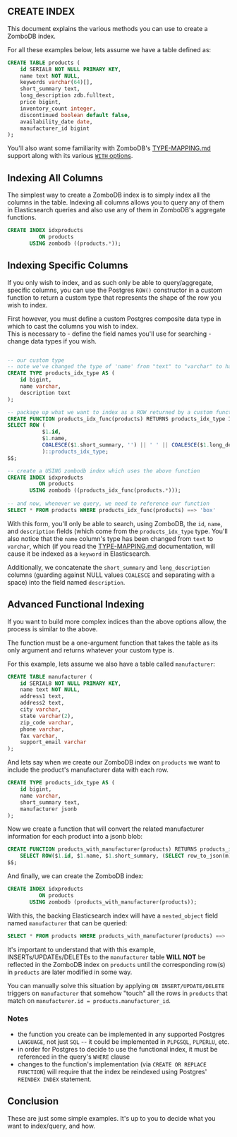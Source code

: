 ## CREATE INDEX

This document explains the various methods you can use to create a ZomboDB index.

For all these examples below, lets assume we have a table defined as:

```sql
CREATE TABLE products (
    id SERIAL8 NOT NULL PRIMARY KEY,
    name text NOT NULL,
    keywords varchar(64)[],
    short_summary text,
    long_description zdb.fulltext, 
    price bigint,
    inventory_count integer,
    discontinued boolean default false,
    availability_date date,
    manufacturer_id bigint
);
```

You'll also want some familiarity with ZomboDB's [TYPE-MAPPING.md](TYPE-MAPPING.md) support along with its various 
[`WITH` options](INDEX-MANAGEMENT.md#with--options).

## Indexing All Columns

The simplest way to create a ZomboDB index is to simply index all the columns in the table.  Indexing all columns allows 
you to query any of them in Elasticsearch queries and also use any of them in ZomboDB's aggregate functions.  

```sql
CREATE INDEX idxproducts 
          ON products 
       USING zombodb ((products.*));
```

## Indexing Specific Columns

If you only wish to index, and as such only be able to query/aggregate, specific columns, you can use the Postgres `ROW()`
constructor in a custom function to return a custom type that represents the shape of the row you wish to index.

First however, you must define a custom Postgres composite data type in which to cast the columns you wish to index.  
This is necessary to
    - define the field names you'll use for searching
    - change data types if you wish.

```sql

-- our custom type
-- note we've changed the type of 'name' from "text" to "varchar" to have it indexed as a keyword
CREATE TYPE products_idx_type AS (
	id bigint, 
	name varchar, 
	description text
);	

-- package up what we want to index as a ROW returned by a custom function
CREATE FUNCTION products_idx_func(products) RETURNS products_idx_type IMMUTABLE STRICT LANGUAGE sql AS $$
SELECT ROW (
           $1.id,
           $1.name,
           COALESCE($1.short_summary, '') || ' ' || COALESCE($1.long_description, '')
           )::products_idx_type;
$$;

-- create a USING zombodb index which uses the above function
CREATE INDEX idxproducts 
          ON products 
       USING zombodb ((products_idx_func(products.*)));
        
-- and now, whenever we query, we need to reference our function
SELECT * FROM products WHERE products_idx_func(products) ==> 'box'
```

With this form, you'll only be able to search, using ZomboDB, the `id`, `name`, and `description` fields (which come 
from the `products_idx_type` type.  You'll also notice that the `name` column's type has been changed from `text` to 
`varchar`, which (if you read the [TYPE-MAPPING.md](TYPE-MAPPING.md) documentation, will cause it be indexed as a 
`keyword` in Elasticsearch.

Additionally, we concatenate the `short_summary` and `long_description` columns (guarding against NULL values `COALESCE` 
and separating with a space) into the field named `description`.


## Advanced Functional Indexing

If you want to build more complex indices than the above options allow, the process is similar to the above.

The function must be a one-argument function that takes the table as its only argument and returns whatever your custom 
type is.

For this example, lets assume we also have a table called `manufacturer`:

```sql
CREATE TABLE manufacturer (
    id SERIAL8 NOT NULL PRIMARY KEY,
    name text NOT NULL,
    address1 text,
    address2 text,
    city varchar,
    state varchar(2),
    zip_code varchar,
    phone varchar,
    fax varchar,
    support_email varchar
);
```

And lets say when we create our ZomboDB index on `products` we want to include the product's manufacturer data with each 
row.  

```sql
CREATE TYPE products_idx_type AS (
	id bigint, 
	name varchar, 
	short_summary text,
	manufacturer jsonb
);
```

Now we create a function that will convert the related manufacturer information for each product into a jsonb blob:

```sql
CREATE FUNCTION products_with_manufacturer(products) RETURNS products_idx_type IMMUTABLE STRICT LANGUAGE SQL AS $$
	SELECT ROW($1.id, $1.name, $1.short_summary, (SELECT row_to_json(m) FROM manufacturer m WHERE m.id = $1.manufacturer_id))::products_idx_type;
$$;
```

And finally, we can create the ZomboDB index:

```sql
CREATE INDEX idxproducts 
          ON products 
       USING zombodb (products_with_manufacturer(products));
```	

With this, the backing Elasticsearch index will have a `nested_object` field named `manufacturer` that can be queried:

```sql
SELECT * FROM products WHERE products_with_manufacturer(products) ==> 'manufacturer.name:Sears';
```

It's important to understand that with this example, INSERTs/UPDATEs/DELETEs to the `manufacturer` table **WILL NOT** be 
reflected in the ZomboDB index on `products` until the corresponding row(s) in `products` are later modified in some way.

You can manually solve this situation by applying `ON INSERT/UPDATE/DELETE` triggers on `manufacturer` that somehow 
"touch" all the rows in `products` that match on `manufacturer.id = products.manufacturer_id`.

### Notes

 - the function you create can be implemented in any supported Postgres `LANGUAGE`, not just `SQL` -- it could be implemented in `PLPGSQL`, `PLPERLU`, etc.
 - in order for Postgres to decide to use the functional index, it must be referenced in the query's `WHERE` clause  
 - changes to the function's implementation (via `CREATE OR REPLACE FUNCTION`) will require that the index be reindexed using Postgres' `REINDEX INDEX` statement.

## Conclusion

These are just some simple examples.  It's up to you to decide what you want to index/query, and how.
